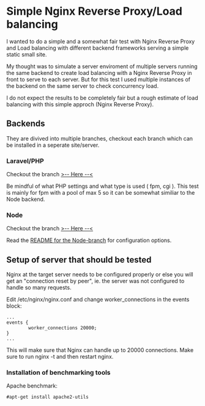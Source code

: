 # Simple Nginx Reverse Proxy/Load balancing

I wanted to do a simple and a somewhat fair test with Nginx Reverse Proxy and Load balancing with different backend frameworks serving a simple static small site.

My thought was to simulate a server enviroment of multiple servers running the same backend to create load balancing with a Nginx Reverse Proxy in front to serve to each
server. But for this test I used multiple instances of the backend on the same server to check concurrency load.

I do not expect the results to be completely fair but a rough estimate of load balancing with this simple approch (Nginx Reverse Proxy).

## Backends

They are divived into multiple branches, checkout each branch which can be installed in a seperate site/server.

### Laravel/PHP

Checkout the branch [>-- Here --<](https://github.com/fredrikspannar/nginx-simple-loadtest/tree/backend-laravel)

Be mindful of what PHP settings and what type is used ( fpm, cgi ). This test is mainly for fpm with a pool of max 5 so
it can be somewhat similiar to the Node backend.

### Node

Checkout the branch [>-- Here --<](https://github.com/fredrikspannar/nginx-simple-loadtest/tree/backend-node)

Read the [README for the Node-branch](https://github.com/fredrikspannar/nginx-simple-loadtest/blob/backend-node/README.md) for configuration options.

## Setup of server that should be tested

Nginx at the target server needs to be configured properly or else you will get an "connection reset by peer", ie. the server was not configured to handle
so many requests.

Edit /etc/nginx/nginx.conf and change worker_connections in the events block:

```
...
events {
        worker_connections 20000;
}
...
```

This will make sure that Nginx can handle up to 20000 connections. Make sure to run nginx -t and then restart nginx.

### Installation of benchmarking tools

Apache benchmark:

```
#apt-get install apache2-utils
```